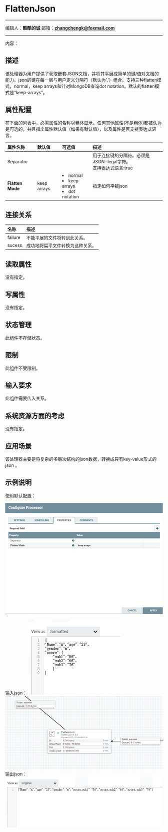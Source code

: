 # FlattenJson
***
编辑人：__**酷酷的诚**__  邮箱：**zhangchengk@foxmail.com** 
***
内容：


## 描述

该处理器为用户提供了获取嵌套JSON文档，并将其平展成简单的键/值对文档的能力。json的键在每一层与用户定义分隔符（默认为'.'）组合。支持三种flatten模式，normal，keep arrays和针对MongoDB查询dot notation。默认的flatten模式是“keep-arrays”。

## 属性配置

在下面的列表中，必需属性的名称以粗体显示。任何其他属性(不是粗体)都被认为是可选的，并且指出属性默认值（如果有默认值），以及属性是否支持表达式语言。

|属性名称|默认值|可选值|描述|
|:-|:-|:-|:-|
|Separator|||用于连接键的分隔符。必须是JSON-legal字符。<br>支持表达式语言:true|
|**Flatten Mode**|keep arrays|<li>normal </li><li>keep arrays </li><li>dot notation</li>|指定如何平铺json|

## 连接关系

|名称|描述|
|:-|:-|
|failure|不能平展的文件将转到此关系。|
|sucess|成功地将扁平文件转换为这种关系。|

## 读取属性

没有指定。

## 写属性

没有指定。

## 状态管理

此组件不存储状态。

## 限制

此组件不受限制。

## 输入要求

此组件需要传入关系。

## 系统资源方面的考虑

没有指定。

## 应用场景

该处理器主要是将复杂的多层次结构的json数据，转换成只有key-value形式的json 。

## 示例说明

使用默认配置：

![](./img/FlattenJson/config.png)

输入json：
![](./img/FlattenJson/input.png)
![](./img/FlattenJson/dataflow.png)
输出json：
![](./img/FlattenJson/result.png)

